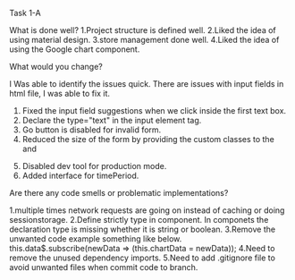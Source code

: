 Task 1-A

What is done well?
1.Project structure is defined well.
2.Liked the idea of using material design.
3.store management done well.
4.Liked the idea of using the Google chart component.

What would you change?

I Was able to identify the issues quick.
There are issues with input fields in html file, I was able to fix it.
1. Fixed the input field suggestions when we click inside the first text box.
2. Declare the type="text" in the input element tag.
3. Go button is disabled for invalid form.
4. Reduced the size of the form by providing the custom classes to the <form> and <mat-form-field> 
5. Disabled dev tool for production mode.
6. Added interface for timePeriod.

Are there any code smells or problematic implementations?

1.multiple times network requests are going on instead of caching or doing sessionstorage.
2.Define strictly type in component. In componets the declaration type is missing whether it is string or boolean.
3.Remove the unwanted code example something like below.
this.data$.subscribe(newData => (this.chartData = newData));
4.Need to remove the unused dependency imports.
5.Need to add .gitignore file to avoid unwanted files when commit code to branch.

